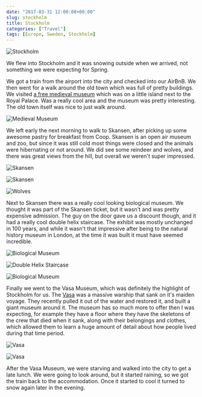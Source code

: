 ```yaml
---
date: "2017-03-31 12:00:00+00:00"
slug: stockholm
title: Stockholm
categories: ["Travel"]
tags: [Europe, Sweden, Stockholm]
---
```


![](stockholm.jpg "Stockholm")

We flew into Stockholm and it was snowing outside when we arrived, not something we were expecting for Spring.

We got a train from the airport into the city and checked into our AirBnB. We then went for a walk around the old town which was full of pretty buildings. We visited
[a free medieval museum](http://medeltidsmuseet.stockholm.se/in-english/) which was on a little island next to the Royal Palace. Was a really cool area and the museum was pretty interesting. The old town itself was nice to just walk around.

![](medieval.jpg "Medieval Museum")

We left early the next morning to walk to Skansen, after picking up some awesome pastry for breakfast from Coop.
Skansen is an open air museum and zoo, but since it was still cold most things were closed and the animals were hibernating or not around. We did see some reindeer and wolves, and there was great views from the hill, but overall we weren't super impressed.

![](skansen1.jpg "Skansen")

![](skansen2.jpg "Skansen")

![](skansen3.jpg "Wolves")

Next to Skansen there was a really cool looking biological museum. We thought it was part of the Skansen ticket, but it wasn't and was pretty expensive admission. The guy on the door gave us a discount though, and it had a really cool double helix staircase.  The exhibit was mostly unchanged in 100 years, and while it wasn't that impressive after being to the natural history museum in London, at the time it was built it must have seemed incredible.

![](museum1.jpg "Biological Museum")

![](museum2.jpg "Double Helix Staircase")

![](museum3.jpg "Biological Museum")

Finally we went to the Vasa Museum, which was definitely the highlight of Stockholm for us. The [Vasa](http://www.vasamuseet.se/) was a massive warship that sank on it's maiden voyage. They recently pulled it out of the water and restored it, and built a giant museum around it. The museum has so much more to offer then I was expecting, for example they have a floor where they have the skeletons of the crew that died when it sank, along with their belongings and clothes, which allowed them to learn a huge amount of detail about how people lived during that time period.

![](vasa1.jpg "Vasa")

![](vasa2.jpg "Vasa")

After the Vasa Museum, we were starving and walked into the city to get a late lunch. We were going to look around, but it started raining, so we got the train back to the accommodation. Once it started to cool it turned to snow again later in the evening.
